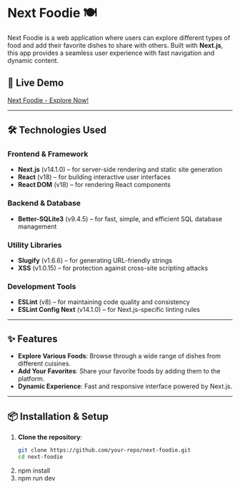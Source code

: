 # Next Foodie 🍽️

Next Foodie is a web application where users can explore different types of food and add their favorite dishes to share with others. Built with **Next.js**, this app provides a seamless user experience with fast navigation and dynamic content.

## 🚀 Live Demo  
[Next Foodie - Explore Now!](https://next-foodies-beryl.vercel.app/)

---

## 🛠️ Technologies Used

### Frontend & Framework
- **Next.js** (v14.1.0) – for server-side rendering and static site generation
- **React** (v18) – for building interactive user interfaces
- **React DOM** (v18) – for rendering React components

### Backend & Database
- **Better-SQLite3** (v9.4.5) – for fast, simple, and efficient SQL database management

### Utility Libraries
- **Slugify** (v1.6.6) – for generating URL-friendly strings
- **XSS** (v1.0.15) – for protection against cross-site scripting attacks

### Development Tools
- **ESLint** (v8) – for maintaining code quality and consistency
- **ESLint Config Next** (v14.1.0) – for Next.js-specific linting rules

---

## ✨ Features
- **Explore Various Foods**: Browse through a wide range of dishes from different cuisines.
- **Add Your Favorites**: Share your favorite foods by adding them to the platform.
- **Dynamic Experience**: Fast and responsive interface powered by Next.js.

---

## 📦 Installation & Setup

1. **Clone the repository**:
   ```bash
   git clone https://github.com/your-repo/next-foodie.git
   cd next-foodie
2. npm install
3. npm run dev


   

